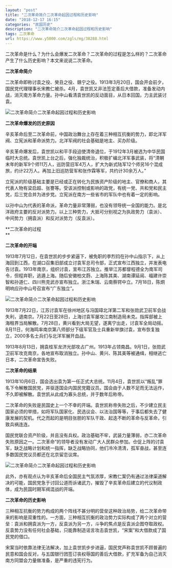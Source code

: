 ```yaml
---
layout: "post"
title: "二次革命简介二次革命起因过程和历史影响"
date: "2018-12-17 16:15"
categories: "民国历史"
description: "二次革命简介二次革命起因过程和历史影响"
tags: 二次革命
url: https://www.y5000.com/zgls/mg/38288.html
---
```






二次革命是什么？为什么会爆发二次革命？二次革命的过程是怎么样的？二次革命产生了什么历史影响？本文来说说二次革命。

 **二次革命简介**

二次革命即称讨袁之役、癸丑之役、赣宁之役。1913年3月20日，国会开会前夕，国民党代理理事长宋教仁被杀。4月，袁世凯又非法签定善后大借款，准备发动内战，消灭南方革命力量。孙中山看清袁世凯的反动面目，从日本回国，力主武装讨袁。

![二次革命简介二次革命起因过程和历史影响](https://img.y5000.com/uploads/allimg/181204/35aecfef089e5d6a0af611de63ef22a5.jpg)

 **二次革命爆发的历史原因**

辛亥革命后至二次革命前，中国政治舞台上存在着三种相互抗衡的势力，即北洋军阀、立宪派和革命派势力。北洋军阀的社会基础是地主、买办阶级。

辛亥革命爆发后，袁世凯以和平手段迫使清帝退位，于1912年3月被选为中华民国临时大总统。袁世凯上台之后，强化独裁统治，积极扩编北洋军事武装，将“清朝末年的新军9个师11万人，巡防营旧军4万人，扩大为新式陆军12个师另16个混成旅，约计22万人。再加上旧巡防营军和张作霖等军，共约计30余万人。”

立宪派的阶级基础主要是已经或正在转化为民族资产阶级的地主、官僚和商人，其代表人物有梁启超、张謇等。受该派控制或影响的政党，有统一党、共和党和民主党，后三党合并为进步党。立宪派在南方一些省市的军队中也有着一定的影响。

以孙中山为代表的革命派，革命力量非常薄弱，也没有领导统一全国的能力。是北洋政府主要的反对派势力。以上三种势力，大抵可分别视之为执政势力（袁派）、中间势力（拥袁派）和反对派势力（反袁派）。

 **二次革命的过程  
**

 **二次革命的开端**

1913年7月12日，在袁世凯的步步紧逼下，被免职的李烈钧在孙中山指示下，从上海回到江西，在湖口召集旧部成立讨袁军总司令部，正式宣布江西独立，并发表电告讨袁。1913年南京，组织讨袁，宣布江苏独立。推举江苏都督程德全为南军司令，但程弃职，逃遁上海。随后安徽柏文蔚、上海陈其美、湖南谭延闿、福建许崇智和孙道仁、四川熊克武亦宣布独立。浙江朱瑞、云南蔡锷中立。7月18日，陈炯明响应孙中山号召宣布“广东独立”。

![二次革命简介二次革命起因过程和历史影响](https://img.y5000.com/uploads/allimg/181204/8bf8017d1afab1f8b4a3a681572a247f.jpg)

1913年7月22日，江苏讨袁军在徐州地区与冯国璋北洋第二军和张勋武卫前军会战失利，退南京。7月22日至28日，上海讨袁军屡攻江南制造局未克。指挥部被上海租界当局解散。7月28日，黄兴看到大局无望，遂离宁出走，讨袁军全局动摇。8月11日，何海鸣率南京第八师部分下级军官及士兵重新举旗讨袁，宣布恢复独立，2000多名士兵们与北洋军展开血战。

1913年8月13日，拥袁桂军龙济光部攻占广州。1913年占领南昌。9月1日，张勋武卫前军攻克南京，各地宣布取消独立。孙中山、黄兴、陈其美等被通缉，相继逃亡日本，二次革命宣告失败。

 **二次革命的结果**

1913年10月6日，国会选出袁为第一任正式大总统。11月4日，袁世凯以“叛乱”罪名下令解散国民党，并驱逐国会内国民党籍议员。国会由于人数不足而无法运作，不久即被解散。袁世凯从此成为寡头总统，并于数年后称帝。

二次革命的失败是民国史上一个不幸的开端。袁世凯称帝失败之后，不少建立民主国家必须的举措，如将军队国家化、民选议会、以法治国等等，于事后都失去了健康发展的契机。代之而起的是明目张胆的军队干政、起迭不断的革命与反革命，引致兵祸连连。

国民党联合资产阶级，并且没有兵权。政治基础不牢，武装力量薄弱，亦二次革命失败原因之一。二次革命”的领导者没有发动广大人民群众参加。仓促上阵的讨袁军，缺乏战略计划和统一指挥，缺乏战略协同，他们冷冷清清，孤军奋战，甚至连多数国民党议员都还在北京留恋议席。

![二次革命简介二次革命起因过程和历史影响](https://img.y5000.com/uploads/allimg/181204/27b0d671dfab4b9c92509569d36e3c7e.jpg)

此外，亦有观点认为辛亥革命后全国民主气氛浓厚，宋教仁案仍有通过法律渠道解决的可能，国民党急于讨回公道而诉诸武力，摧毁了辛亥革命后建立的代议制政体，成为民国时期军阀混战的开端。

 **二次革命的历史影响**

三种相互抗衡的势力构成的两个阵线不甚分明的营垒这种政治局势，给二次革命带来的影响是双重性的。一方面，三种相互抗衡的政治势力实际构成了两个对立的营垒：袁派和拥袁派为一方，反袁派为另一方，斗争的焦点是反袁派企图夺取政权。反袁势力没有任何社会基础，只能靠制造谣言攻击袁世凯，“宋案”和大借款成了国民党的借口。

宋案当时依靠法律无法解决，加上袁世凯步步进逼，国民党声称袁世凯不顾普遍的民意和国会反对，与五国银行团签订丧权辱国的善后大借款，扩充军备为自己消灭南方同盟会力量做准备，是严重的违宪行为。

